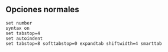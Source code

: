 ## Opciones normales
```vim
set number
syntax on
set tabstop=4
set autoindent
set tabstop=8 softtabstop=0 expandtab shiftwidth=4 smarttab
```